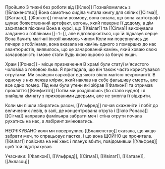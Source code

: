 Пройшло 3 тижні без роботи від [[Клео]]
Познайомились з [[Блаженство]]
Вона самотньо сиділа читала книгу для сліпих
[[Сігма]],  [[Катаан]], [[Фалкон]] почали розмову, вона скзала, що вона картограф і шукає божественний артефакт, вогонь, який поверне її додому, а дім засипався пісками
Вона в курсі, що [[Квілаг]] та [[Сігма]] виконували завдання з гоблінами [[=1=]], але відговорюється, що їй підказує серце 
Вона бачить магічні ілюзії якимось чином
Коли ми повернулись до печери з гоблінами, вона вказала на камінь одного з померших до нас авантюристів, виявилось, що це зачарований камінь, який ховаю свою зачарованість і може стати будь якою зьроєю за бонус екшн.


Храм [[Ронас]]  - місце призначення
В храмі були статуї м'ясистого чоловіка з головою льва. Я пригадала, що він також часто користувався отрутами. 
Ми знайшли саркофаг від якого віяло магією некромантії. В одному з них лежав клірик, який наклав на себе фальшиву смерть, але все одно помер. Під ним були утени які зібрав [[Фалкон]] та отримав прокляття [[Кнефмтіті]] 
Потім ми розділились (бо стало нудно) і я знайшла кімнату з прихованими дверьми, але не змогла її відкрити.

Коли ми пішли збиратись разом, [[Ульфред]] почав скаженіти і побіг до величезних левів, в залі, де концентрована отрута і [[Ікло Ронаса]]
[[Сігма]] направив фамільяра забрати меч і стіна отрути почала рухатись на нас, а лабіринт змінюватись. 

НЕОЧІКУВАНО коли ми повернулись [[Блаженство]] сказала, що якщо забрати меч, то спрацьовує пастка, і що вона ЩОЙНО це прочитала. 
[[Квілаг]] повісила на неї хекс і планує вбити, повідомивши [[Ульфред]] щоб той підстрахував

Учасники: [[Фалкон]], [[Ульфред]], [[Сігма]], [[Квілаг]], [[Катаан]], [[Аклазоц]]




